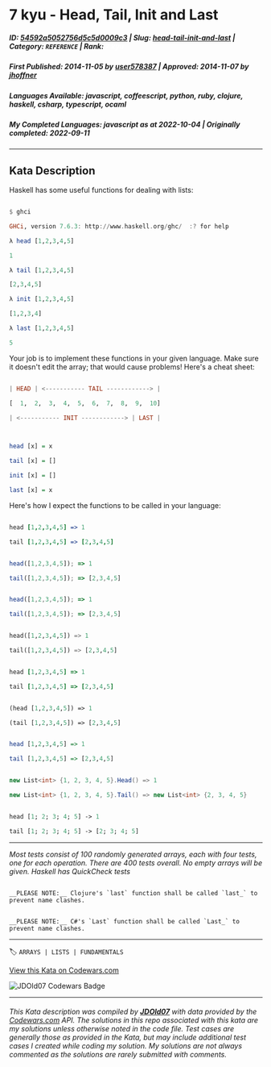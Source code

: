 # 7 kyu - Head, Tail, Init and Last

##### **ID**: [54592a5052756d5c5d0009c3](https://www.codewars.com/kata/54592a5052756d5c5d0009c3) | **Slug**: [head-tail-init-and-last](https://www.codewars.com/kata/54592a5052756d5c5d0009c3) | **Category**: `REFERENCE` | **Rank**: <span style="color:white">7 kyu</span>

##### **First Published**: 2014-11-05 ***by*** [user578387](https://www.codewars.com/users/user578387) | **Approved**: 2014-11-07 ***by*** [jhoffner](https://www.codewars.com/users/jhoffner)

##### **Languages Available**: javascript, coffeescript, python, ruby, clojure, haskell, csharp, typescript, ocaml

##### **My Completed Languages**: javascript ***as at*** 2022-10-04 | **Originally completed**: 2022-09-11

---

## Kata Description


Haskell has some useful functions for dealing with lists:



```haskell

$ ghci

GHCi, version 7.6.3: http://www.haskell.org/ghc/  :? for help

λ head [1,2,3,4,5]

1

λ tail [1,2,3,4,5]

[2,3,4,5]

λ init [1,2,3,4,5]

[1,2,3,4]

λ last [1,2,3,4,5]

5

```



Your job is to implement these functions in your given language. Make sure it doesn't edit the array; that would cause problems! Here's a cheat sheet:



```haskell

| HEAD | <----------- TAIL ------------> |

[  1,  2,  3,  4,  5,  6,  7,  8,  9,  10]

| <----------- INIT ------------> | LAST |



head [x] = x

tail [x] = []

init [x] = []

last [x] = x

```

Here's how I expect the functions to be called in your language:



```coffeescript

head [1,2,3,4,5] => 1

tail [1,2,3,4,5] => [2,3,4,5]

```

```javascript

head([1,2,3,4,5]); => 1

tail([1,2,3,4,5]); => [2,3,4,5]

```

```typescript

head([1,2,3,4,5]); => 1

tail([1,2,3,4,5]); => [2,3,4,5]

```

```python

head([1,2,3,4,5]) => 1

tail([1,2,3,4,5]) => [2,3,4,5]

```

```ruby

head [1,2,3,4,5] => 1

tail [1,2,3,4,5] => [2,3,4,5]

```

```clojure

(head [1,2,3,4,5]) => 1

(tail [1,2,3,4,5]) => [2,3,4,5]

```

```haskell

head [1,2,3,4,5] => 1

tail [1,2,3,4,5] => [2,3,4,5]

```

```csharp

new List<int> {1, 2, 3, 4, 5}.Head() => 1

new List<int> {1, 2, 3, 4, 5}.Tail() => new List<int> {2, 3, 4, 5}

```

```ocaml

head [1; 2; 3; 4; 5] -> 1

tail [1; 2; 3; 4; 5] -> [2; 3; 4; 5]

```



---



_Most tests consist of 100 randomly generated arrays, each with four tests, one for each operation. There are 400 tests overall. No empty arrays will be given. Haskell has QuickCheck tests_



```if:clojure

__PLEASE NOTE:__ Clojure's `last` function shall be called `last_` to prevent name clashes.

```

```if:csharp

__PLEASE NOTE:__ C#'s `Last` function shall be called `Last_` to prevent name clashes.

```

---


🏷 `ARRAYS | LISTS | FUNDAMENTALS`


[View this Kata on Codewars.com](https://www.codewars.com/kata/54592a5052756d5c5d0009c3)

![](https://www.codewars.com/users/jdold07/badges/large "JDOld07 Codewars Badge")

---

###### *This Kata description was compiled by [**JDOld07**](https://tpstech.dev) with data provided by the [Codewars.com](https://www.codewars.com) API.  The solutions in this repo associated with this kata are my solutions unless otherwise noted in the code file.  Test cases are generally those as provided in the Kata, but may include additional test cases I created while coding my solution.  My solutions are not always commented as the solutions are rarely submitted with comments.*
